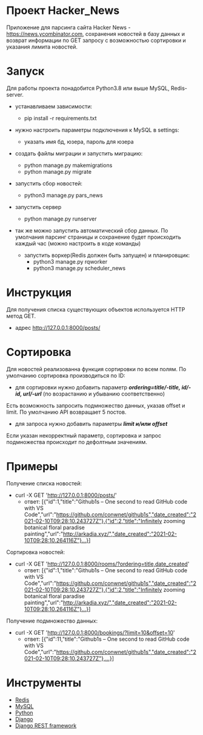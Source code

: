 # Проект Hacker_News

Приложение для парсинга сайта Hacker News - https://news.ycombinator.com, сохранения новостей в базу данных и возврат информации по GET запросу с возможностью сортировки и указания лимита новостей. 

# Запуск

Для работы проекта понадобится Python3.8 или выше MySQL, Redis-server.
+ устанавливаем зависимости:
    + pip install -r requirements.txt  
    
+ нужно настроить параметры подключения к MySQL в settings:
  + указать имя бд, юзера, пароль для юзера

      
+ создать файлы миграции и запустить миграцию:
    + python manage.py makemigrations  
    + python manage.py migrate  
      
+ запустить сбор новостей:
  + python3 manage.py pars_news  
    
+ запустить сервер
  + python manage.py runserver  
    
+ так же можно запустить автоматический сбор данных. 
  По умолчания парсинг страницы и сохранение будет происходить каждый час (можно настроить в коде команды)
  + запустить воркер(Redis должен быть запущен) и планировщик:
    + python3 manage.py rqworker
    + python3 manage.py scheduler_news
    
# Инструкция 

Для получения списка существующих объектов используется HTTP метод GET.
+ адрес http://127.0.0.1:8000/posts/
  
  
# Сортировка
Для новостей реализованна функция сортировки по всем полям. По умолчанию сортировка производиться по ID:
+ для сортировки нужно добавить параметр ***ordering=title/-title, id/-id, url/-url*** (по возрастанию и убыванию соответственно)
 
Есть возможность запросить подмножество данных, указав offset и limit. По умолчанию API возвращает 5
постов.
+ для запроса нужно добавить параметры ***limit и/или offset***   
  
Если указан некорректный параметр, сортировка и запрос подмножества происходит по дефолтным значениям.

  
# Примеры  
  
Получение списка новостей:
+ curl -X GET 'http://127.0.0.1:8000/posts/'
    + ответ: [{"id":1,"title":"Github1s – One second to read GitHub code with VS Code","url":"https://github.com/conwnet/github1s","date_created":"2021-02-10T09:28:10.243727Z"},{"id":2,"title":"Infinitely zooming botanical floral paradise painting","url":"http://arkadia.xyz/","date_created":"2021-02-10T09:28:10.264116Z"}...}]
      
Сортировка новостей:
+ curl -X GET 'http://127.0.0.1:8000/rooms/?ordering=title,date_created'
    + ответ: [{"id":1,"title":"Github1s – One second to read GitHub code with VS Code","url":"https://github.com/conwnet/github1s","date_created":"2021-02-10T09:28:10.243727Z"},{"id":2,"title":"Infinitely zooming botanical floral paradise painting","url":"http://arkadia.xyz/","date_created":"2021-02-10T09:28:10.264116Z"}...}]  
      
Получение подмножество данных:
+ curl -X GET 'http://127.0.0.1:8000/bookings/?limit=10&offset=10'
    + ответ: [{"id":11,"title":"Github1s – One second to read GitHub code with VS Code","url":"https://github.com/conwnet/github1s","date_created":"2021-02-10T09:28:10.243727Z"},...}]  
    
# Инструменты
+ [Redis](https://redis.io/)
+ [MySQL](https://www.mysql.com/)
+ [Python](https://www.python.org/)
+ [Django](https://www.djangoproject.com/)
+ [Django REST framework](https://www.django-rest-framework.org/)